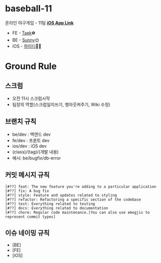 # baseball-11
온라인 야구게임 - 11팀 [**iOS App Link**][ios-link]

- FE - [Taek](https://github.com/seungdeng17)⚽️
- BE - [Sunny](https://github.com/kses1010)🌞
- iOS - [하이디](https://github.com/seizze)🤹‍♀️

# Ground Rule

## 스크럼

- 오전 11시 스크럼시작
- 팀장의 역할(스크럼일지쓰기, 행아웃켜주기, Wiki 수정)

## 브랜치 규칙

- be/dev : 백엔드 dev
- fe/dev : 프론트 dev
- ios/dev : iOS dev
- (class)/(tag)/(개발 내용)
- 예시: be/bugfix/db-error

## 커밋 메시지 규칙

```
[#??] feat: The new feature you're adding to a particular application
[#??] fix: A bug fix
[#??] style: Feature and updates related to styling
[#??] refactor: Refactoring a specific section of the codebase
[#??] test: Everything related to testing
[#??] docs: Everything related to documentation
[#??] chore: Regular code maintenance.[You can also use emogjis to represent commit types]
```

## 이슈 네이밍 규칙

- [BE]
- [FE]
- [iOS]

[ios-link]: https://github.com/seizze/baseball-11/tree/dev/iOS

